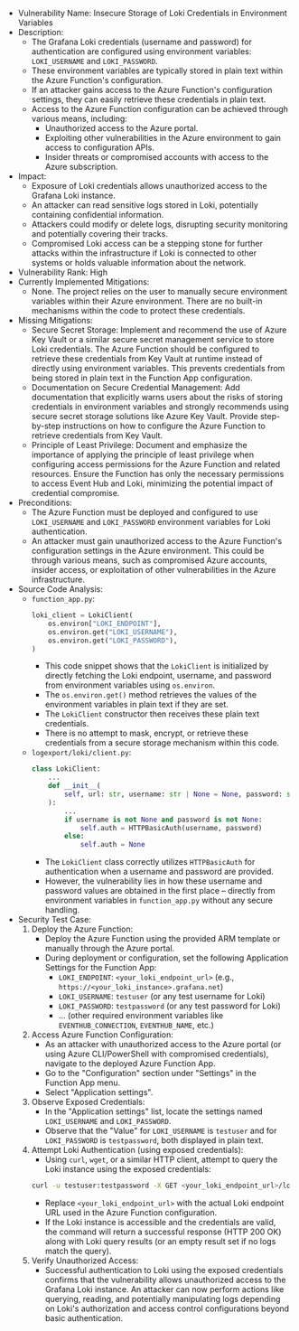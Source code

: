 - Vulnerability Name: Insecure Storage of Loki Credentials in Environment Variables
- Description:
    - The Grafana Loki credentials (username and password) for authentication are configured using environment variables: `LOKI_USERNAME` and `LOKI_PASSWORD`.
    - These environment variables are typically stored in plain text within the Azure Function's configuration.
    - If an attacker gains access to the Azure Function's configuration settings, they can easily retrieve these credentials in plain text.
    - Access to the Azure Function configuration can be achieved through various means, including:
        - Unauthorized access to the Azure portal.
        - Exploiting other vulnerabilities in the Azure environment to gain access to configuration APIs.
        - Insider threats or compromised accounts with access to the Azure subscription.
- Impact:
    - Exposure of Loki credentials allows unauthorized access to the Grafana Loki instance.
    - An attacker can read sensitive logs stored in Loki, potentially containing confidential information.
    - Attackers could modify or delete logs, disrupting security monitoring and potentially covering their tracks.
    - Compromised Loki access can be a stepping stone for further attacks within the infrastructure if Loki is connected to other systems or holds valuable information about the network.
- Vulnerability Rank: High
- Currently Implemented Mitigations:
    - None. The project relies on the user to manually secure environment variables within their Azure environment. There are no built-in mechanisms within the code to protect these credentials.
- Missing Mitigations:
    - Secure Secret Storage: Implement and recommend the use of Azure Key Vault or a similar secure secret management service to store Loki credentials. The Azure Function should be configured to retrieve these credentials from Key Vault at runtime instead of directly using environment variables. This prevents credentials from being stored in plain text in the Function App configuration.
    - Documentation on Secure Credential Management: Add documentation that explicitly warns users about the risks of storing credentials in environment variables and strongly recommends using secure secret storage solutions like Azure Key Vault. Provide step-by-step instructions on how to configure the Azure Function to retrieve credentials from Key Vault.
    - Principle of Least Privilege: Document and emphasize the importance of applying the principle of least privilege when configuring access permissions for the Azure Function and related resources. Ensure the Function has only the necessary permissions to access Event Hub and Loki, minimizing the potential impact of credential compromise.
- Preconditions:
    - The Azure Function must be deployed and configured to use `LOKI_USERNAME` and `LOKI_PASSWORD` environment variables for Loki authentication.
    - An attacker must gain unauthorized access to the Azure Function's configuration settings in the Azure environment. This could be through various means, such as compromised Azure accounts, insider access, or exploitation of other vulnerabilities in the Azure infrastructure.
- Source Code Analysis:
    - `function_app.py`:
        ```python
        loki_client = LokiClient(
            os.environ["LOKI_ENDPOINT"],
            os.environ.get("LOKI_USERNAME"),
            os.environ.get("LOKI_PASSWORD"),
        )
        ```
        - This code snippet shows that the `LokiClient` is initialized by directly fetching the Loki endpoint, username, and password from environment variables using `os.environ`.
        - The `os.environ.get()` method retrieves the values of the environment variables in plain text if they are set.
        - The `LokiClient` constructor then receives these plain text credentials.
        - There is no attempt to mask, encrypt, or retrieve these credentials from a secure storage mechanism within this code.
    - `logexport/loki/client.py`:
        ```python
        class LokiClient:
            ...
            def __init__(
                self, url: str, username: str | None = None, password: str | None = None
            ):
                ...
                if username is not None and password is not None:
                    self.auth = HTTPBasicAuth(username, password)
                else:
                    self.auth = None
        ```
        - The `LokiClient` class correctly utilizes `HTTPBasicAuth` for authentication when a username and password are provided.
        - However, the vulnerability lies in how these username and password values are obtained in the first place – directly from environment variables in `function_app.py` without any secure handling.
- Security Test Case:
    1. Deploy the Azure Function:
        - Deploy the Azure Function using the provided ARM template or manually through the Azure portal.
        - During deployment or configuration, set the following Application Settings for the Function App:
            - `LOKI_ENDPOINT`:  `<your_loki_endpoint_url>` (e.g., `https://<your_loki_instance>.grafana.net`)
            - `LOKI_USERNAME`: `testuser` (or any test username for Loki)
            - `LOKI_PASSWORD`: `testpassword` (or any test password for Loki)
            - ... (other required environment variables like `EVENTHUB_CONNECTION`, `EVENTHUB_NAME`, etc.)
    2. Access Azure Function Configuration:
        - As an attacker with unauthorized access to the Azure portal (or using Azure CLI/PowerShell with compromised credentials), navigate to the deployed Azure Function App.
        - Go to the "Configuration" section under "Settings" in the Function App menu.
        - Select "Application settings".
    3. Observe Exposed Credentials:
        - In the "Application settings" list, locate the settings named `LOKI_USERNAME` and `LOKI_PASSWORD`.
        - Observe that the "Value" for `LOKI_USERNAME` is `testuser` and for `LOKI_PASSWORD` is `testpassword`, both displayed in plain text.
    4. Attempt Loki Authentication (using exposed credentials):
        - Using `curl`, `wget`, or a similar HTTP client, attempt to query the Loki instance using the exposed credentials:
        ```bash
        curl -u testuser:testpassword -X GET <your_loki_endpoint_url>/loki/api/v1/query --data-urlencode 'query={job="integrations/azure-logexport"}'
        ```
        - Replace `<your_loki_endpoint_url>` with the actual Loki endpoint URL used in the Azure Function configuration.
        - If the Loki instance is accessible and the credentials are valid, the command will return a successful response (HTTP 200 OK) along with Loki query results (or an empty result set if no logs match the query).
    5. Verify Unauthorized Access:
        - Successful authentication to Loki using the exposed credentials confirms that the vulnerability allows unauthorized access to the Grafana Loki instance. An attacker can now perform actions like querying, reading, and potentially manipulating logs depending on Loki's authorization and access control configurations beyond basic authentication.